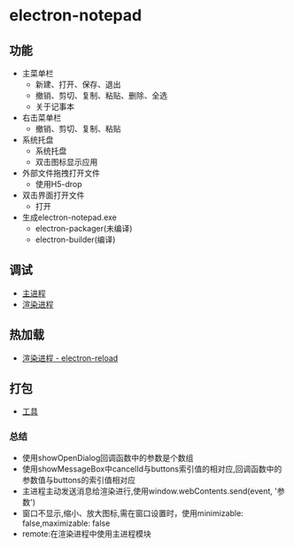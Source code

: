 # electron-notepad
## 功能
* 主菜单栏
    * 新建、打开、保存、退出
    * 撤销、剪切、复制、粘贴、删除、全选
    * 关于记事本
* 右击菜单栏
    * 撤销、剪切、复制、粘贴 
* 系统托盘
    * 系统托盘
    * 双击图标显示应用
* 外部文件拖拽打开文件
    * 使用H5-drop
* 双击界面打开文件
    * 打开
* 生成electron-notepad.exe
    * electron-packager(未编译)
    * electron-builder(编译) 

## 调试
* [主进程](https://electronjs.org/docs/tutorial/debugging-main-process-vscode)
* [渲染进程](https://electronjs.org/docs/tutorial/application-debugging)

## 热加载
* [渲染进程 - electron-reload](https://www.npmjs.com/package/electron-reload) 

## 打包
* [工具](https://electronjs.org/docs/tutorial/application-packaging
)

### 总结
* 使用showOpenDialog回调函数中的参数是个数组
* 使用showMessageBox中cancelId与buttons索引值的相对应,回调函数中的参数值与buttons的索引值相对应
* 主进程主动发送消息给渲染进行,使用window.webContents.send(event, '参数')
* 窗口不显示,缩小、放大图标,需在窗口设置时，使用minimizable: false,maximizable: false
* remote:在渲染进程中使用主进程模块